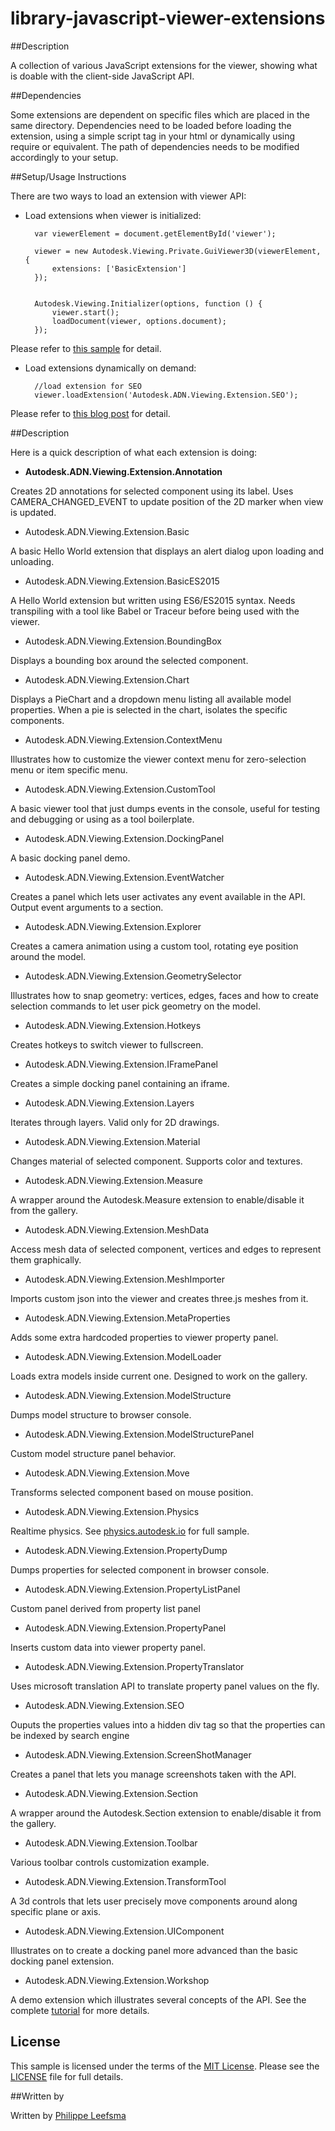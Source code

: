 # library-javascript-viewer-extensions

##Description

A collection of various JavaScript extensions for the viewer, showing what is doable with the client-side JavaScript API.

##Dependencies

Some extensions are dependent on specific files which are placed in the same directory. Dependencies need to be loaded before loading the
extension, using a simple script tag in your html or dynamically using require or equivalent.
The path of dependencies needs to be modified accordingly to your setup.

##Setup/Usage Instructions

There are two ways to load an extension with viewer API:

* Load extensions when viewer is initialized:

		var viewerElement = document.getElementById('viewer');

        viewer = new Autodesk.Viewing.Private.GuiViewer3D(viewerElement, {
            extensions: ['BasicExtension']
        });
        

        Autodesk.Viewing.Initializer(options, function () {
            viewer.start();
            loadDocument(viewer, options.document);
        });

Please refer to [this sample](https://github.com/Developer-Autodesk/tutorial-aspnet-view.and.data.api/blob/master/FirstViewerWebApp/FirstViewerWebApp/Scripts/Viewer.js) for detail.

* Load extensions dynamically on demand:

		//load extension for SEO
		viewer.loadExtension('Autodesk.ADN.Viewing.Extension.SEO');

Please refer to [this blog post](http://adndevblog.typepad.com/cloud_and_mobile/2014/10/how-to-write-custom-extensions-for-the-large-model-viewer.html) for detail.

##Description

Here is a quick description of what each extension is doing:

* **Autodesk.ADN.Viewing.Extension.Annotation**

Creates 2D annotations for selected component using its label. Uses CAMERA_CHANGED_EVENT to update position of the 2D marker when view is updated.

* Autodesk.ADN.Viewing.Extension.Basic

A basic Hello World extension that displays an alert dialog upon loading and unloading.

* Autodesk.ADN.Viewing.Extension.BasicES2015

A Hello World extension but written using ES6/ES2015 syntax. Needs transpiling with a tool like Babel or Traceur before being used with the viewer.

* Autodesk.ADN.Viewing.Extension.BoundingBox

Displays a bounding box around the selected component.

* Autodesk.ADN.Viewing.Extension.Chart

Displays a PieChart and a dropdown menu listing all available model properties. When a pie is selected in the chart, isolates the specific components.

* Autodesk.ADN.Viewing.Extension.ContextMenu

Illustrates how to customize the viewer context menu for zero-selection menu or item specific menu.

* Autodesk.ADN.Viewing.Extension.CustomTool

A basic viewer tool that just dumps events in the console, useful for testing and debugging or using as a tool boilerplate.

* Autodesk.ADN.Viewing.Extension.DockingPanel

A basic docking panel demo.

* Autodesk.ADN.Viewing.Extension.EventWatcher

Creates a panel which lets user activates any event available in the API. Output event arguments to a section.

* Autodesk.ADN.Viewing.Extension.Explorer

Creates a camera animation using a custom tool, rotating eye position around the model.

* Autodesk.ADN.Viewing.Extension.GeometrySelector

Illustrates how to snap geometry: vertices, edges, faces and how to create selection commands to let user pick geometry on the model.

* Autodesk.ADN.Viewing.Extension.Hotkeys

Creates hotkeys to switch viewer to fullscreen.

* Autodesk.ADN.Viewing.Extension.IFramePanel

Creates a simple docking panel containing an iframe.

* Autodesk.ADN.Viewing.Extension.Layers

Iterates through layers. Valid only for 2D drawings.

* Autodesk.ADN.Viewing.Extension.Material

Changes material of selected component. Supports color and textures.

* Autodesk.ADN.Viewing.Extension.Measure

A wrapper around the Autodesk.Measure extension to enable/disable it from the gallery.

* Autodesk.ADN.Viewing.Extension.MeshData

Access mesh data of selected component, vertices and edges to represent them graphically.

* Autodesk.ADN.Viewing.Extension.MeshImporter

Imports custom json into the viewer and creates three.js meshes from it.

* Autodesk.ADN.Viewing.Extension.MetaProperties

Adds some extra hardcoded properties to viewer property panel.

* Autodesk.ADN.Viewing.Extension.ModelLoader

Loads extra models inside current one. Designed to work on the gallery.

* Autodesk.ADN.Viewing.Extension.ModelStructure

Dumps model structure to browser console.

* Autodesk.ADN.Viewing.Extension.ModelStructurePanel

Custom model structure panel behavior.

* Autodesk.ADN.Viewing.Extension.Move

Transforms selected component based on mouse position.

* Autodesk.ADN.Viewing.Extension.Physics

Realtime physics. See [physics.autodesk.io](http://physics.autodesk.io) for full sample.

* Autodesk.ADN.Viewing.Extension.PropertyDump

Dumps properties for selected component in browser console.

* Autodesk.ADN.Viewing.Extension.PropertyListPanel

Custom panel derived from property list panel

* Autodesk.ADN.Viewing.Extension.PropertyPanel

Inserts custom data into viewer property panel.

* Autodesk.ADN.Viewing.Extension.PropertyTranslator

Uses microsoft translation API to translate property panel values on the fly.

* Autodesk.ADN.Viewing.Extension.SEO

Ouputs the properties values into a hidden div tag so that the properties can be indexed by search engine

* Autodesk.ADN.Viewing.Extension.ScreenShotManager

Creates a panel that lets you manage screenshots taken with the API.

* Autodesk.ADN.Viewing.Extension.Section

A wrapper around the Autodesk.Section extension to enable/disable it from the gallery.

* Autodesk.ADN.Viewing.Extension.Toolbar

Various toolbar controls customization example.

* Autodesk.ADN.Viewing.Extension.TransformTool

A 3d controls that lets user precisely move components around along specific plane or axis.

* Autodesk.ADN.Viewing.Extension.UIComponent

Illustrates on to create a docking panel more advanced than the basic docking panel extension.

* Autodesk.ADN.Viewing.Extension.Workshop

A demo extension which illustrates several concepts of the API. See the complete [tutorial](https://github.com/Developer-Autodesk/tutorial-getting.started-view.and.data) for more details.

## License

This sample is licensed under the terms of the [MIT License](http://opensource.org/licenses/MIT). Please see the [LICENSE](LICENSE) file for full details.

##Written by 

Written by [Philippe Leefsma](http://adndevblog.typepad.com/cloud_and_mobile/philippe-leefsma) 



